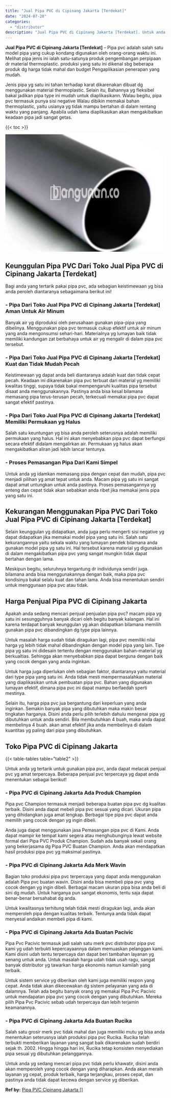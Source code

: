 ```yaml
---
title: "Jual Pipa PVC di Cipinang Jakarta [Terdekat]"
date: "2024-07-28"
categories: 
  - "distributor"
description: "Jual Pipa PVC di Cipinang Jakarta [Terdekat]. Untuk anda yg sedang mencari pipa pvc tidak perlu khawatir, disini anda akan memperoleh yang cocok dengan yang..."
---
```


**Jual Pipa PVC di Cipinang Jakarta \[Terdekat\]** – Pipa pvc adalah salah satu model pipa yang cukup kondang digunakan oleh orang-orang waktu ini. Melihat pipa jenis ini ialah satu-satunya produk pengembangan perpipaan dr material thermoplastic. produksi yang satu ini dikenal sbg beberapa produk dg harga tidak mahal dan budget Pengaplikasian penerapan yang mudah.

Jenis pipa yg satu ini tahan terhadap karat dikarenakan dibuat dg menggunakan material thermoplastic. Selain itu, Bahannya yg fleksibel bakal jadikan pipa type ini mudah untuk diaplikasikann. Walau begitu, pipa pvc termasuk punya sisi negative Walau dibikin memakai bahan thermoplastic, yaitu usianya yg tidak mampu bertahan di dalam rentang waktu yang panjang. Apabila udah lama diaplikasikan akan mengakibatkan keadaan pipa jadi sangat getas.

{{< toc >}}

![Jual Pipa PVC di Cipinang Jakarta [Terdekat]](/images/jaul-pipa-pvc-64.png)

## Keunggulan Pipa PVC Dari Toko Jual Pipa PVC di Cipinang Jakarta \[Terdekat\]

Bagi anda yang tertarik pakai pipa pvc, ada sebagian keistimewaan yg bisa anda peroleh diantaranya sebagaimana berikut ini!

### \- Pipa Dari Toko Jual Pipa PVC di Cipinang Jakarta \[Terdekat\] Aman Untuk Air Minum

Banyak air yg diproduksi oleh perusahaan gunakan pipa-pipa yang dibelinya. Menggunakan pipa pvc termasuk cukup efektif untuk air minum yang anda mengonsumsi sehari-hari. Materialnya yg lumayan baik tidak memiliki kandungan zat berbahaya untuk air yg mengalir di dalam pipa pvc tersebut.

### \- Pipa Dari Toko Jual Pipa PVC di Cipinang Jakarta \[Terdekat\] Kuat dan Tidak Mudah Pecah

Keistimewaan yg dapat anda beli diantaranya adalah kuat dan tidak cepat pecah. Keadaan ini dikarenakan pipa pvc terbuat dari material yg memiliki kwalitas tinggi, supaya tidak bakal mempengaruhi kualitas pipa tersebut disaat anda menggunakannya. Pastinya anda bisa kesal bilamana memasang pipa terus-terusan pecah, terkecuali memakai pipa pvc dapat sangat efektif pastinya.

### \- Pipa Dari Toko Jual Pipa PVC di Cipinang Jakarta \[Terdekat\] Memiliki Permukaan yg Halus

Salah satu keuntungan yg bisa anda peroleh seterusnya adalah memiliki permukaan yang halus. Hal ini akan menyebabkan pipa pvc dapat berfungsi secara efektif didalam mengalirkan air. Permukaan yg halus akan mengakibatkan aliran jadi lebih lancar tentunya.

### \- Proses Pemasangan Pipa Dari Kami Simpel

Untuk anda yg idamkan memasang pipa dengan cepat dan mudah, pipa pvc menjadi pilihan yg amat tepat untuk anda. Macam pipa yg satu ini sangat dapat amat untungkan untuk anda pastinya. Proses pemasangannya yg enteng dan cepat tidak akan sebabkan anda ribet jika memakai jenis pipa yang satu ini.

## Kekurangan Menggunakan Pipa PVC Dari Toko Jual Pipa PVC di Cipinang Jakarta \[Terdekat\]

Selain keunggulan yg didapatkan, anda juga perlu mengerti sisi negative yg dapat didapatkan jika memakai model pipa yang satu ini. Salah satu kekurangannya yaitu sekala waktu yang lumayan pendek bilamana anda gunakan model pipa yg satu ini. Hal tersebut karena material yg digunakan di dalam mengakibatkan pipa pvc yang sangat mungkin tidak dapat bertahan dengan lama.

Meskipun begitu, seluruhnya tergantung dr individunya sendiri juga. bilamana anda bisa menggunakannya dengan baik, maka pipa pvc kondisinya bakal selalu kuat dan tahan lama. Anda bisa menentukan sendiri untuk menggunaan pipa pvc atau tidak.

## Harga Penjual Pipa PVC di Cipinang Jakarta

Apakah anda sedang mencari penjual penjualan pipa pvc? macam pipa yg satu ini sesungguhnya banyak dicari oleh begitu banyak kalangan. Hal ini karena terdapat banyak keunggulan yg akan didapatkan bilamana memilih gunakan pipa pvc dibandingkan dg type pipa lainnya.

Untuk masalah harga sudah tidak diragukan lagi, pipa pvc memiliki nilai harga yg lebih tidak mahal dibandingkan dengan model pipa yang lain. Tipe pipa yg satu ini didesain tertentu dengan menggunakan bahan-material yg berkualtias. Sehingga akan menyebabkan pipa dapat berguna dengan baik yang cocok dengan yang anda inginkan.

Untuk harga juga diperlukan oleh sebagian faktor, diantaranya yaitu material dari type pipa yang satu ini. Anda tidak mesti mempermasalahkan material yang diaplikasikan untuk pembuatan pipa pvc. Bahan yang digunakan lumayan efektif, dimana pipa pvc ini dapat mampu berfaedah sperti mestinya.

Selain itu, harga pipa pvc jua bergantung dari keperluan yang anda inginkan. Semakin banyak pipa yang dibutuhkan maka makin besar tingkatan harganya. Disini anda perlu pilih terlebih dahulu mengenai pipa yg dibutuhkan untuk anda sendiri. Bila membutuhkan 4 buah, maka anda dapat membelinya 4 buah. akan amat efektif jika anda membelinya di dalam kuantitas yg paling dari pipa yang dibutuhkan.

## Toko Pipa PVC di Cipinang Jakarta

{{< table-tables table="table2" >}}

Untuk anda yg tertarik untuk gunakan pipa pvc, anda dapat melacak penjual pvc yg amat terpercaya. Beberapa penjual pvc terpercaya yg dapat anda menentukan sebagai berikut!

### \- Pipa PVC di Cipinang Jakarta Ada Produk Champion

Pipa pvc Champion termasuk menjadi beberapa buatan pipa pvc dg kualitas terbaik. Disini anda dapat mebeli pipa pvc sesuai yang dicari. Ukuran pipa yang dihidangkan juga amat lengkap. Berbagai tipe pipa pvc dapat anda memilih yang cocok dengan yg ingin dibeli.

Anda juga dapat menggunakan jasa Pemasangan pipa pvc di Kami. Anda dapat mampir ke tempat kami segera atau menghubunginya lewat website formal dari Pipa PVC Produk Champion. Sudah ada banyak sekali orang yang bekerjasama dg Pipa PVC Buatan Champion. Anda akan mendapatkan hasil produksi pipa pvc yg maksimal pastinya.

### \- Pipa PVC di Cipinang Jakarta Ada Merk Wavin

Bagian toko produksi pipa pvc terpercaya yang dapat anda menggunakan adalah Pipa pvc buatan wavin. Disini anda bisa membeli pipa pvc yang cocok dengan yg ingin dibeli. Berbagai macam ukuran pipa bisa anda beli di sini dg mudah. Untuk harganya pun sangat ekonomis, tentu saja dapat benar-benar bersahabat dg anda.

Untuk kwalitasnya terhitung telah tidak mesti diragukan lagi, anda akan memperoleh pipa dengan kualitas terbaik. Tentunya anda tidak dapat menyesal andaikan membeli pipa di kami.

### \- Pipa PVC di Cipinang Jakarta Ada Buatan Pacivic

Pipa Pvc Pacivic termasuk jadi salah satu merk pvc distributor pipa pvc kami yg udah terbukti kepercayaannya dalam memuaskan pelanggan kami. Kami disini udah tentu terpercaya dan dapat beri tambahan layanan yg senang untuk anda. Untuk masalah harga udah tidak usah ragu, sangat banyak distributor yg tawarkan harga ekonomis namun kamilah yang terbaik.

Untuk sistem service yg diberikan oleh kami juga memiliki respon yang cepat. Anda tidak akan dikecewakan dg sistem pelayanan yang ada di dalamnya. Telah ada begitu banyak orang yg memakai Pipa Pvc Pacivic untuk mendapatan pipa pvc yang cocok dengan yang dibutuhkan. Mereka pilih Pipa Pvc Pacivic sebab udah terpercaya dan lebih terjamin keamanannya.

### \- Pipa PVC di Cipinang Jakarta Ada Buatan Rucika

Salah satu grosir merk pvc tidak mahal dan juga memiliki mutu yg bisa anda menentukan seterusnya ialah produksi pipa pvc Rucika. Rucika telah terbukti memberikan layanan yang sangat baik dikarenakan sudah berdiri sejak th. 2002. Hingga hingga hari ini, Rucika tetap konsisten menyediakan pipa sesuai yg dibutuhkan pelanggannya.

Untuk anda yg sedang mencari pipa pvc tidak perlu khawatir, disini anda akan memperoleh yang cocok dengan yang diharapkan. Anda akan meraih layanan yg cepat, produk terbaik, harga terjangkau, proses cepat, dan pastinya anda tidak dapat kecewa dengan service yg diberikan.

**Ref by:** [Pipa PVC Cipinang Jakarta []](https://id.wikipedia.org/wiki/Pipa)
